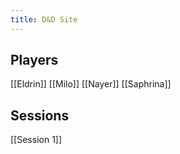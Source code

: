 ```yaml
---
title: D&D Site
---
```

Players
---
[[Eldrin]]
[[Milo]]
[[Nayer]]
[[Saphrina]]


Sessions
---
[[Session 1]]


